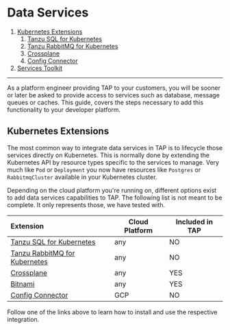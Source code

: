 # Data Services

1. [Kubernetes Extensions](#kubernetes-extensions)
    1. [Tanzu SQL for Kubernetes](./tanzu-sql.md)
    2. [Tanzu RabbitMQ for Kubernetes](./tanzu-rmq.md)
    3. [Crossplane](https://www.crossplane.io/)
    4. [Config Connector](https://cloud.google.com/config-connector/docs/overview)
2. [Services Toolkit](./services-toolkit.md)
---

As a platform engineer providing TAP to your customers, you will be sooner or later be asked to provide access to services such as database, message queues or caches. This guide, covers the steps necessary to add this functionality to your developer platform.

## Kubernetes Extensions

The most common way to integrate data services in TAP is to lifecycle those services directly on Kubernetes. This is normally done by extending the Kubernetes API by resource types specific to the services to manage. Very much like `Pod` or `Deployment` you now have resources like `Postgres` or `RabbitmqCluster` available in your Kubernetes cluster. 

Depending on the cloud platform you're running on, different options exist to add data services capabilities to TAP. The following list is not meant to be complete. It only represents those, we have tested with. 

| Extension | Cloud Platform | Included in TAP |
|:---|---|---|
| [Tanzu SQL for Kubernetes](./tanzu-sql.md) | any | NO |
| [Tanzu RabbitMQ for Kubernetes](./tanzu-rmq.md) | any | NO |
| [Crossplane](https://www.crossplane.io/) | any | YES |
| [Bitnami](https://bitnami.com/) | any | YES |
| [Config Connector](https://cloud.google.com/config-connector/docs/overview) | GCP | NO |

Follow one of the links above to learn how to install and use the respective integration.
